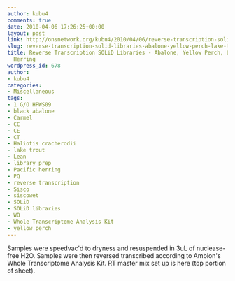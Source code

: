 ```yaml
---
author: kubu4
comments: true
date: 2010-04-06 17:26:25+00:00
layout: post
link: http://onsnetwork.org/kubu4/2010/04/06/reverse-transcription-solid-libraries-abalone-yellow-perch-lake-trout-herring/
slug: reverse-transcription-solid-libraries-abalone-yellow-perch-lake-trout-herring
title: Reverse Transcription SOLiD Libraries - Abalone, Yellow Perch, Lake Trout,
  Herring
wordpress_id: 678
author:
- kubu4
categories:
- Miscellaneous
tags:
- 1 G/O HPWS09
- black abalone
- Carmel
- CC
- CE
- CT
- Haliotis cracherodii
- lake trout
- Lean
- library prep
- Pacific herring
- PQ
- reverse transcription
- Sisco
- siscowet
- SOLiD
- SOLiD libraries
- WB
- Whole Transcriptome Analysis Kit
- yellow perch
---
```


Samples were speedvac'd to dryness and resuspended in 3uL of nuclease-free H2O. Samples were then reversed transcribed according to Ambion's Whole Transcriptome Analysis Kit. RT master mix set up is here (top portion of sheet).

